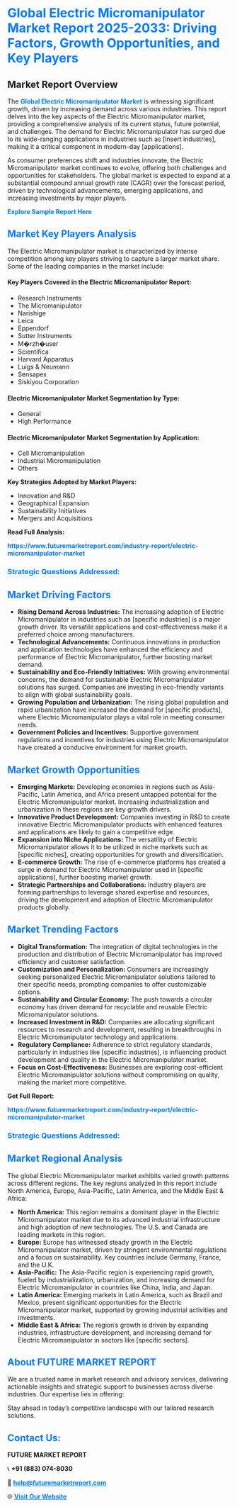 <h1 style="color: #007BFF;">Global Electric Micromanipulator Market Report 2025-2033: Driving Factors, Growth Opportunities, and Key Players</h1>

<section id="overview">
<h2>Market Report Overview</h2>
<p>The <a href="https://www.futuremarketreport.com/industry-report/electric-micromanipulator-market" style="color: #007BFF; text-decoration: none;"><strong>Global Electric Micromanipulator Market</strong></a> is witnessing significant growth, driven by increasing demand across various industries. This report delves into the key aspects of the Electric Micromanipulator market, providing a comprehensive analysis of its current status, future potential, and challenges. The demand for Electric Micromanipulator has surged due to its wide-ranging applications in industries such as [insert industries], making it a critical component in modern-day [applications].</p>
<p>As consumer preferences shift and industries innovate, the Electric Micromanipulator market continues to evolve, offering both challenges and opportunities for stakeholders. The global market is expected to expand at a substantial compound annual growth rate (CAGR) over the forecast period, driven by technological advancements, emerging applications, and increasing investments by major players.</p>
</section>

<section id="overview">
<p><a href="https://www.futuremarketreport.com/request-sample/reportId=40680" style="color: #007BFF; text-decoration: none;"><strong>Explore Sample Report Here</strong></a></p>
</section>

<section id="key-players">
<h2 style="color: #007BFF;">Market Key Players Analysis</h2>
<p>The Electric Micromanipulator market is characterized by intense competition among key players striving to capture a larger market share. Some of the leading companies in the market include:</p>
<h4>Key Players Covered in the Electric Micromanipulator Report:</h4>
<ul><li>Research Instruments</li><li>The Micromanipulator</li><li>Narishige</li><li>Leica</li><li>Eppendorf</li><li>Sutter Instruments</li><li>M�rzh�user</li><li>Scientifica</li><li>Harvard Apparatus</li><li>Luigs &amp; Neumann</li><li>Sensapex</li><li>Siskiyou Corporation</li></ul>
<h4>Electric Micromanipulator Market Segmentation by Type:</h4>
<ul><li>General</li><li>High Performance</li></ul>

<h4>Electric Micromanipulator Market Segmentation by Application:</h4>
<ul><li>Cell Micromanipulation</li><li>Industrial Micromanipulation</li><li>Others</li></ul>
<p><strong>Key Strategies Adopted by Market Players:</strong></p>
<ul>
<li>Innovation and R&D</li>
<li>Geographical Expansion</li>
<li>Sustainability Initiatives</li>
<li>Mergers and Acquisitions</li>
</ul>
</section>

<section>
<p><strong>Read Full Analysis: </strong></p><a href="https://www.futuremarketreport.com/industry-report/electric-micromanipulator-market" style="color: #007BFF; text-decoration: none;"><strong>https://www.futuremarketreport.com/industry-report/electric-micromanipulator-market</strong></a>
<h3 style="color: #007BFF;">Strategic Questions Addressed:</h3>
</section>

<section id="driving-factors">
<h2 style="color: #007BFF;">Market Driving Factors</h2>
<ul>
<li><strong>Rising Demand Across Industries:</strong> The increasing adoption of Electric Micromanipulator in industries such as [specific industries] is a major growth driver. Its versatile applications and cost-effectiveness make it a preferred choice among manufacturers.</li>
<li><strong>Technological Advancements:</strong> Continuous innovations in production and application technologies have enhanced the efficiency and performance of Electric Micromanipulator, further boosting market demand.</li>
<li><strong>Sustainability and Eco-Friendly Initiatives:</strong> With growing environmental concerns, the demand for sustainable Electric Micromanipulator solutions has surged. Companies are investing in eco-friendly variants to align with global sustainability goals.</li>
<li><strong>Growing Population and Urbanization:</strong> The rising global population and rapid urbanization have increased the demand for [specific products], where Electric Micromanipulator plays a vital role in meeting consumer needs.</li>
<li><strong>Government Policies and Incentives:</strong> Supportive government regulations and incentives for industries using Electric Micromanipulator have created a conducive environment for market growth.</li>
</ul>
</section>

<section id="growth-opportunities">
<h2 style="color: #007BFF;">Market Growth Opportunities</h2>
<ul>
<li><strong>Emerging Markets:</strong> Developing economies in regions such as Asia-Pacific, Latin America, and Africa present untapped potential for the Electric Micromanipulator market. Increasing industrialization and urbanization in these regions are key growth drivers.</li>
<li><strong>Innovative Product Development:</strong> Companies investing in R&D to create innovative Electric Micromanipulator products with enhanced features and applications are likely to gain a competitive edge.</li>
<li><strong>Expansion into Niche Applications:</strong> The versatility of Electric Micromanipulator allows it to be utilized in niche markets such as [specific niches], creating opportunities for growth and diversification.</li>
<li><strong>E-commerce Growth:</strong> The rise of e-commerce platforms has created a surge in demand for Electric Micromanipulator used in [specific applications], further boosting market growth.</li>
<li><strong>Strategic Partnerships and Collaborations:</strong> Industry players are forming partnerships to leverage shared expertise and resources, driving the development and adoption of Electric Micromanipulator products globally.</li>
</ul>
</section>

<section id="trending-factors">
<h2 style="color: #007BFF;">Market Trending Factors</h2>
<ul>
<li><strong>Digital Transformation:</strong> The integration of digital technologies in the production and distribution of Electric Micromanipulator has improved efficiency and customer satisfaction.</li>
<li><strong>Customization and Personalization:</strong> Consumers are increasingly seeking personalized Electric Micromanipulator solutions tailored to their specific needs, prompting companies to offer customizable options.</li>
<li><strong>Sustainability and Circular Economy:</strong> The push towards a circular economy has driven demand for recyclable and reusable Electric Micromanipulator solutions.</li>
<li><strong>Increased Investment in R&D:</strong> Companies are allocating significant resources to research and development, resulting in breakthroughs in Electric Micromanipulator technology and applications.</li>
<li><strong>Regulatory Compliance:</strong> Adherence to strict regulatory standards, particularly in industries like [specific industries], is influencing product development and quality in the Electric Micromanipulator market.</li>
<li><strong>Focus on Cost-Effectiveness:</strong> Businesses are exploring cost-efficient Electric Micromanipulator solutions without compromising on quality, making the market more competitive.</li>
</ul>
</section>

<section>
<p><strong>Get Full Report: </strong></p><a href="https://www.futuremarketreport.com/industry-report/electric-micromanipulator-market" style="color: #007BFF; text-decoration: none;"><strong>https://www.futuremarketreport.com/industry-report/electric-micromanipulator-market</strong></a>
<h3 style="color: #007BFF;">Strategic Questions Addressed:</h3>
</section>


<section id="regional-analysis">
<h2 style="color: #007BFF;">Market Regional Analysis</h2>
<p>The global Electric Micromanipulator market exhibits varied growth patterns across different regions. The key regions analyzed in this report include North America, Europe, Asia-Pacific, Latin America, and the Middle East & Africa:</p>
<ul>
<li><strong>North America:</strong> This region remains a dominant player in the Electric Micromanipulator market due to its advanced industrial infrastructure and high adoption of new technologies. The U.S. and Canada are leading markets in this region.</li>
<li><strong>Europe:</strong> Europe has witnessed steady growth in the Electric Micromanipulator market, driven by stringent environmental regulations and a focus on sustainability. Key countries include Germany, France, and the U.K.</li>
<li><strong>Asia-Pacific:</strong> The Asia-Pacific region is experiencing rapid growth, fueled by industrialization, urbanization, and increasing demand for Electric Micromanipulator in countries like China, India, and Japan.</li>
<li><strong>Latin America:</strong> Emerging markets in Latin America, such as Brazil and Mexico, present significant opportunities for the Electric Micromanipulator market, supported by growing industrial activities and investments.</li>
<li><strong>Middle East & Africa:</strong> The region’s growth is driven by expanding industries, infrastructure development, and increasing demand for Electric Micromanipulator in sectors like [specific sectors].</li>
</ul>
</section>

<footer>
<h2 style="color: #007BFF;">About FUTURE MARKET REPORT</h2>
<p>We are a trusted name in market research and advisory services, delivering actionable insights and strategic support to businesses across diverse industries. Our expertise lies in offering:</p>

<p>Stay ahead in today’s competitive landscape with our tailored research solutions.</p>

<h2 style="color: #007BFF;">Contact Us:</h2>
<p><strong>FUTURE MARKET REPORT</strong></p>
<p>📞 <strong>+91 (883) 074-8030</strong></p>
<p>📧 <strong><a href="mailto:help@futuremarketreport.com" style="color: #007BFF;">help@futuremarketreport.com</a></strong></p>
<p>🌐 <strong><a href="https://www.futuremarketreport.com/" style="color: #007BFF;">Visit Our Website</a></strong></p>
</footer>